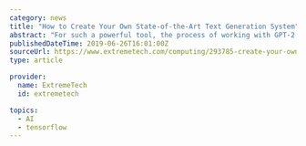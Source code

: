 ```yaml
---
category: news
title: "How to Create Your Own State-of-the-Art Text Generation System"
abstract: "For such a powerful tool, the process of working with GPT-2 is thankfully fairly simple, as long as you are at least a little familiar with Tensorflow. Most of the tutorials I’ve found also rely on Python, so having at least a basic knowledge of ..."
publishedDateTime: 2019-06-26T16:01:00Z
sourceUrl: https://www.extremetech.com/computing/293785-create-your-own-state-of-the-art-text-generation-system
type: article

provider:
  name: ExtremeTech
  id: extremetech

topics:
  - AI
  - tensorflow
---
```

